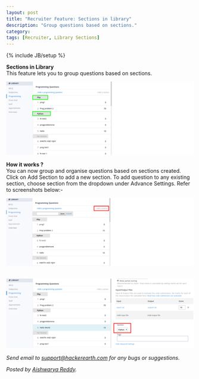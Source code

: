 ```yaml
---
layout: post
title: "Recruiter Feature: Sections in library"
description: "Group questions based on sections."
category:
tags: [Recruiter, Library Sections]
---
```

{% include JB/setup %}

**Sections in Library**
<br>This feature lets you to group questions based on sections.

<img src="/images/library-sections.png" />

**How it works ?**
<br>You can now group and organise questions based on sections created. Click on Add Section to add a new section. To add question to any existing section, choose section from the dropdown under Advance Settings.  Refer to screenshots below:-

<img src="/images/add-library-section.png" />

<br><img src="/images/add-to-library-section.png" />



*Send email to support@hackerearth.com for any bugs or suggestions.*

*Posted by [Aishwarya Reddy](http://hck.re/areddy).*